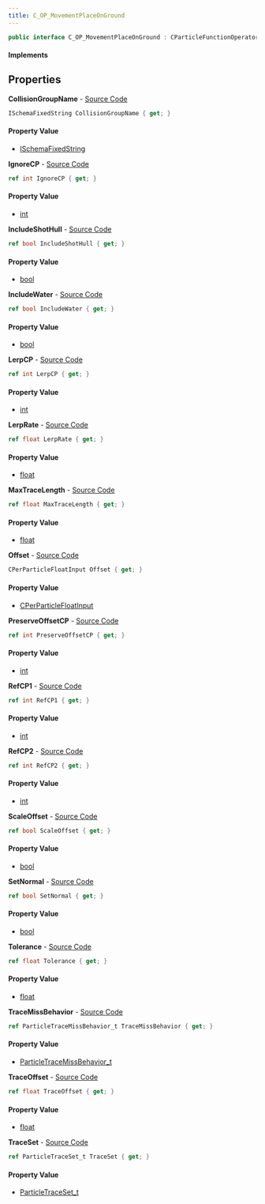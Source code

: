 ```yaml
---
title: C_OP_MovementPlaceOnGround
---
```


```csharp
public interface C_OP_MovementPlaceOnGround : CParticleFunctionOperator, CParticleFunction, ISchemaClass<CParticleFunction>, ISchemaClass<CParticleFunctionOperator>, ISchemaClass<C_OP_MovementPlaceOnGround>, ISchemaField, ISchemaClass, INativeHandle
```

#### Implements

## Properties

**CollisionGroupName** - [Source Code](https://github.com/swiftly-solution/swiftlys2/blob/master/managed/src/SwiftlyS2.Generated/Schemas/Interfaces/C_OP_MovementPlaceOnGround.cs#L26)

```csharp
ISchemaFixedString CollisionGroupName { get; }
```

#### Property Value

- [ISchemaFixedString](/docs/api/shared/schemas/ischemafixedstring)

**IgnoreCP** - [Source Code](https://github.com/swiftly-solution/swiftlys2/blob/master/managed/src/SwiftlyS2.Generated/Schemas/Interfaces/C_OP_MovementPlaceOnGround.cs#L48)

```csharp
ref int IgnoreCP { get; }
```

#### Property Value

- [int](https://learn.microsoft.com/dotnet/api/system.int32)

**IncludeShotHull** - [Source Code](https://github.com/swiftly-solution/swiftlys2/blob/master/managed/src/SwiftlyS2.Generated/Schemas/Interfaces/C_OP_MovementPlaceOnGround.cs#L38)

```csharp
ref bool IncludeShotHull { get; }
```

#### Property Value

- [bool](https://learn.microsoft.com/dotnet/api/system.boolean)

**IncludeWater** - [Source Code](https://github.com/swiftly-solution/swiftlys2/blob/master/managed/src/SwiftlyS2.Generated/Schemas/Interfaces/C_OP_MovementPlaceOnGround.cs#L40)

```csharp
ref bool IncludeWater { get; }
```

#### Property Value

- [bool](https://learn.microsoft.com/dotnet/api/system.boolean)

**LerpCP** - [Source Code](https://github.com/swiftly-solution/swiftlys2/blob/master/managed/src/SwiftlyS2.Generated/Schemas/Interfaces/C_OP_MovementPlaceOnGround.cs#L34)

```csharp
ref int LerpCP { get; }
```

#### Property Value

- [int](https://learn.microsoft.com/dotnet/api/system.int32)

**LerpRate** - [Source Code](https://github.com/swiftly-solution/swiftlys2/blob/master/managed/src/SwiftlyS2.Generated/Schemas/Interfaces/C_OP_MovementPlaceOnGround.cs#L24)

```csharp
ref float LerpRate { get; }
```

#### Property Value

- [float](https://learn.microsoft.com/dotnet/api/system.single)

**MaxTraceLength** - [Source Code](https://github.com/swiftly-solution/swiftlys2/blob/master/managed/src/SwiftlyS2.Generated/Schemas/Interfaces/C_OP_MovementPlaceOnGround.cs#L18)

```csharp
ref float MaxTraceLength { get; }
```

#### Property Value

- [float](https://learn.microsoft.com/dotnet/api/system.single)

**Offset** - [Source Code](https://github.com/swiftly-solution/swiftlys2/blob/master/managed/src/SwiftlyS2.Generated/Schemas/Interfaces/C_OP_MovementPlaceOnGround.cs#L16)

```csharp
CPerParticleFloatInput Offset { get; }
```

#### Property Value

- [CPerParticleFloatInput](/docs/api/shared/schemadefinitions/cperparticlefloatinput)

**PreserveOffsetCP** - [Source Code](https://github.com/swiftly-solution/swiftlys2/blob/master/managed/src/SwiftlyS2.Generated/Schemas/Interfaces/C_OP_MovementPlaceOnGround.cs#L46)

```csharp
ref int PreserveOffsetCP { get; }
```

#### Property Value

- [int](https://learn.microsoft.com/dotnet/api/system.int32)

**RefCP1** - [Source Code](https://github.com/swiftly-solution/swiftlys2/blob/master/managed/src/SwiftlyS2.Generated/Schemas/Interfaces/C_OP_MovementPlaceOnGround.cs#L30)

```csharp
ref int RefCP1 { get; }
```

#### Property Value

- [int](https://learn.microsoft.com/dotnet/api/system.int32)

**RefCP2** - [Source Code](https://github.com/swiftly-solution/swiftlys2/blob/master/managed/src/SwiftlyS2.Generated/Schemas/Interfaces/C_OP_MovementPlaceOnGround.cs#L32)

```csharp
ref int RefCP2 { get; }
```

#### Property Value

- [int](https://learn.microsoft.com/dotnet/api/system.int32)

**ScaleOffset** - [Source Code](https://github.com/swiftly-solution/swiftlys2/blob/master/managed/src/SwiftlyS2.Generated/Schemas/Interfaces/C_OP_MovementPlaceOnGround.cs#L44)

```csharp
ref bool ScaleOffset { get; }
```

#### Property Value

- [bool](https://learn.microsoft.com/dotnet/api/system.boolean)

**SetNormal** - [Source Code](https://github.com/swiftly-solution/swiftlys2/blob/master/managed/src/SwiftlyS2.Generated/Schemas/Interfaces/C_OP_MovementPlaceOnGround.cs#L42)

```csharp
ref bool SetNormal { get; }
```

#### Property Value

- [bool](https://learn.microsoft.com/dotnet/api/system.boolean)

**Tolerance** - [Source Code](https://github.com/swiftly-solution/swiftlys2/blob/master/managed/src/SwiftlyS2.Generated/Schemas/Interfaces/C_OP_MovementPlaceOnGround.cs#L20)

```csharp
ref float Tolerance { get; }
```

#### Property Value

- [float](https://learn.microsoft.com/dotnet/api/system.single)

**TraceMissBehavior** - [Source Code](https://github.com/swiftly-solution/swiftlys2/blob/master/managed/src/SwiftlyS2.Generated/Schemas/Interfaces/C_OP_MovementPlaceOnGround.cs#L36)

```csharp
ref ParticleTraceMissBehavior_t TraceMissBehavior { get; }
```

#### Property Value

- [ParticleTraceMissBehavior_t](/docs/api/shared/schemadefinitions/particletracemissbehavior_t)

**TraceOffset** - [Source Code](https://github.com/swiftly-solution/swiftlys2/blob/master/managed/src/SwiftlyS2.Generated/Schemas/Interfaces/C_OP_MovementPlaceOnGround.cs#L22)

```csharp
ref float TraceOffset { get; }
```

#### Property Value

- [float](https://learn.microsoft.com/dotnet/api/system.single)

**TraceSet** - [Source Code](https://github.com/swiftly-solution/swiftlys2/blob/master/managed/src/SwiftlyS2.Generated/Schemas/Interfaces/C_OP_MovementPlaceOnGround.cs#L28)

```csharp
ref ParticleTraceSet_t TraceSet { get; }
```

#### Property Value

- [ParticleTraceSet_t](/docs/api/shared/schemadefinitions/particletraceset_t)

